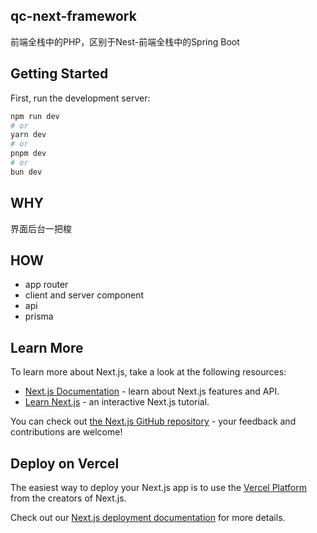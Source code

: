 ## qc-next-framework
前端全栈中的PHP，区别于Nest-前端全栈中的Spring Boot 

## Getting Started

First, run the development server:

```bash
npm run dev
# or
yarn dev
# or
pnpm dev
# or
bun dev
```

## WHY
界面后台一把梭

## HOW
* app router
* client and server component
* api
* prisma

## Learn More

To learn more about Next.js, take a look at the following resources:

- [Next.js Documentation](https://nextjs.org/docs) - learn about Next.js features and API.
- [Learn Next.js](https://nextjs.org/learn) - an interactive Next.js tutorial.

You can check out [the Next.js GitHub repository](https://github.com/vercel/next.js/) - your feedback and contributions are welcome!

## Deploy on Vercel

The easiest way to deploy your Next.js app is to use the [Vercel Platform](https://vercel.com/new?utm_medium=default-template&filter=next.js&utm_source=create-next-app&utm_campaign=create-next-app-readme) from the creators of Next.js.

Check out our [Next.js deployment documentation](https://nextjs.org/docs/deployment) for more details.
